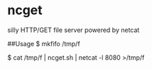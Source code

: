 # ncget
silly HTTP/GET file server powered by netcat

##Usage
$ mkfifo /tmp/f

$ cat /tmp/f | ncget.sh <path to html root> | netcat -l 8080 >/tmp/f
